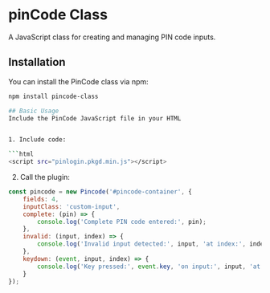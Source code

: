 # pinCode Class

A JavaScript class for creating and managing PIN code inputs.

## Installation

You can install the PinCode class via npm:

```bash
npm install pincode-class

## Basic Usage
Include the PinCode JavaScript file in your HTML


1. Include code:

```html
<script src="pinlogin.pkgd.min.js"></script>
```

2. Call the plugin:
```javascript
const pincode = new Pincode('#pincode-container', {
	fields: 4,
	inputClass: 'custom-input',
	complete: (pin) => {
		console.log('Complete PIN code entered:', pin);
	},
	invalid: (input, index) => {
		console.log('Invalid input detected:', input, 'at index:', index);
	},
	keydown: (event, input, index) => {
		console.log('Key pressed:', event.key, 'on input:', input, 'at index:', index);
	}
});
```
